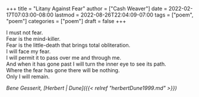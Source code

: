+++
title = "Litany Against Fear"
author = ["Cash Weaver"]
date = 2022-02-17T07:03:00-08:00
lastmod = 2022-08-26T22:04:09-07:00
tags = ["poem", "poem"]
categories = ["poem"]
draft = false
+++

<div class="verse">

I must not fear.<br />
Fear is the mind-killer.<br />
Fear is the little-death that brings total obliteration.<br />
I will face my fear.<br />
I will permit it to pass over me and through me.<br />
And when it has gone past I will turn the inner eye to see its path.<br />
Where the fear has gone there will be nothing.<br />
Only I will remain.<br />

</div>

_Bene Gesserit, [Herbert | Dune]({{< relref "herbertDune1999.md" >}})_
